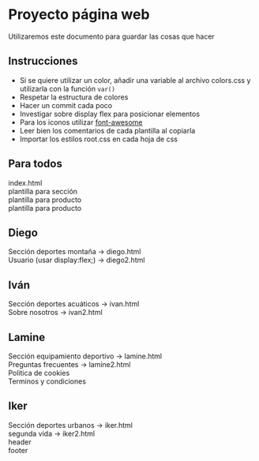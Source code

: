# Proyecto página web
Utilizaremos este documento para guardar las cosas que hacer

## Instrucciones
- Si se quiere utilizar un color, añadir una variable al archivo colors.css y utilizarla con la función `var()`
- Respetar la estructura de colores
- Hacer un commit cada poco
- Investigar sobre display flex para posicionar elementos
- Para los iconos utilizar [font-awesome](https://fontawesome.com/search)
- Leer bien los comentarios de cada plantilla al copiarla
- Importar los estilos root.css en cada hoja de css

## Para todos
index.html  
plantilla para sección  
plantilla para producto  
plantilla para producto  
## Diego
Sección deportes montaña -> diego.html  
Usuario (usar display:flex;) -> diego2.html  
## Iván
Sección deportes acuáticos -> ivan.html  
Sobre nosotros -> ivan2.html  
## Lamine
Sección equipamiento deportivo -> lamine.html  
Preguntas frecuentes -> lamine2.html  
Politica de cookies  
Terminos y condiciones   
## Iker
Sección deportes urbanos -> iker.html  
segunda vida -> iker2.html  
header  
footer  
